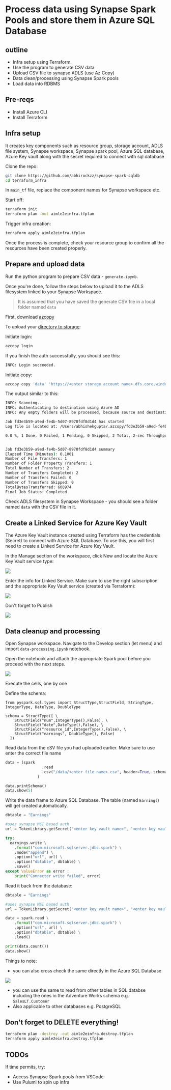 # Process data using Synapse Spark Pools and store them in Azure SQL Database

## outline

- Infra setup using Terraform. 
- Use the program to generate CSV data
- Upload CSV file to synapse ADLS (use Az Copy)
- Data clean/processing using Synapse Spark pools
- Load data into RDBMS

## Pre-reqs

- Install Azure CLI
- Install Terraform

## Infra setup

It creates key components such as resource group, storage account, ADLS file system, Synapse workspace, Synapse spark pool, Azure SQL database, Azure Key vault along with the secret required to connect with sql database

Clone the repo:

```bash
git clone https://github.com/abhirockzz/synapse-spark-sqldb
cd terraform_infra
```

In `main_tf` file, replace the component names for Synapse workspace etc.

Start off:

```bash
terraform init
terraform plan -out aimle2einfra.tfplan
```

Trigger infra creation:

```bash
terraform apply aimle2einfra.tfplan
```

Once the process is complete, check your resource group to confirm all the resources have been created properly.

## Prepare and upload data

Run the python program to prepare CSV data - `generate.ipynb`.

Once you're done, follow the steps below to upload it to the ADLS filesystem linked to your Synapse Workspace.

> It is assumed that you have saved the generate CSV file in a local folder named `data`

First, download [azcopy](https://docs.microsoft.com/en-us/azure/storage/common/storage-use-azcopy-v10?toc=/azure/storage/blobs/toc.json)

To upload your [directory to storage](https://docs.microsoft.com/en-us/azure/storage/common/storage-use-azcopy-blobs-upload#upload-a-directory):

Initiate login:

```bash
azcopy login
```

If you finish the auth successfully, you should see this:

```bash
INFO: Login succeeded.
```

Initiate copy:

```bash
azcopy copy 'data' 'https://<enter storage account name>.dfs.core.windows.net/<enter container name>' --recursive
```

The output similar to this:

```bash
INFO: Scanning...
INFO: Authenticating to destination using Azure AD
INFO: Any empty folders will be processed, because source and destination both support folders

Job fd3e3b59-a9ed-fe4b-5d07-8970fdf8d1d4 has started
Log file is located at: /Users/abhishekgupta/.azcopy/fd3e3b59-a9ed-fe4b-5d07-8970fdf8d1d4.log

0.0 %, 1 Done, 0 Failed, 1 Pending, 0 Skipped, 2 Total, 2-sec Throughput (Mb/s): 1.9659


Job fd3e3b59-a9ed-fe4b-5d07-8970fdf8d1d4 summary
Elapsed Time (Minutes): 0.1001
Number of File Transfers: 1
Number of Folder Property Transfers: 1
Total Number of Transfers: 2
Number of Transfers Completed: 2
Number of Transfers Failed: 0
Number of Transfers Skipped: 0
TotalBytesTransferred: 608974
Final Job Status: Completed
```

Check ADLS filesystem in Synapse Workspace - you should see a folder named `data` with the CSV file in it.


## Create a Linked Service for Azure Key Vault

The Azure Key Vault instance created using Terraform has the credentials (Secret) to connect with Azure SQL Database. To use this, you will first need to create a Linked Service for Azure Key Vault.

In the Manage section of the workspace, click New and locate the Azure Key Vault service type:

![](images/kv_linked_service_1.png)

Enter the info for Linked Service. Make sure to use the right subscription and the appropriate Key Vault service (created via Terraform):

![](images/kv_linked_service_2.png)

Don't forget to Publish

![](images/kv_linked_service_3.png)


## Data cleanup and processing

Open Synapse workspace. Navigate to the Develop section (let menu) and import `data-processing.ipynb` notebook.

Open the notebook and attach the appropriate Spark pool before you proceed with the next steps.

![](images/sparkpool_attach.png)

Execute the cells, one by one

Define the schema:

```dotnetcli
from pyspark.sql.types import StructType,StructField, StringType, IntegerType, DateType, DoubleType

schema = StructType([ \
    StructField("num",IntegerType(),False), \
    StructField("date",DateType(),False), \
    StructField("resource_id",IntegerType(),False), \
    StructField("earnings", DoubleType(), False)
  ])
```

Read data from the cSV file you  had uploaded earlier. Make sure to use enter the correct file name

```python
data = (spark
                .read
                .csv("/data/<enter file name>.csv", header=True, schema=schema)
              )

data.printSchema()
data.show(5)
```

Write the data frame to Azure SQL Database. The table (named `Earnings`) will get created automatically.

```python
dbtable = "Earnings"

#uses synapse MSI based auth
url = TokenLibrary.getSecret("<enter key vault name>", "<enter key vault secret name>", "<enter linked service name>")

try:
  earnings.write \
    .format("com.microsoft.sqlserver.jdbc.spark") \
    .mode("append") \
    .option("url", url) \
    .option("dbtable", dbtable) \
    .save()
except ValueError as error :
    print("Connector write failed", error)
```

Read it back from the database:

```python
dbtable = "Earnings"

#uses synapse MSI based auth
url = TokenLibrary.getSecret("<enter key vault name>", "<enter key vault secret name>", "<enter linked service name>")

data = spark.read \
    .format("com.microsoft.sqlserver.jdbc.spark") \
    .option("url", url) \
    .option("dbtable", dbtable) \
    .load()

print(data.count())
data.show()
```

Things to note:

- you can also cross check the same directly in the Azure SQL Database

![](images/az_sql_db_data.png)

- you can use the same to read from other tables in SQL databse including the ones in the Adventure Works schema e.g. `SalesLT.Customer`
- Also applicable to other databases e.g. PostgreSQL

## Don't forget to DELETE everything!

```bash
terraform plan -destroy -out aimle2einfra.destroy.tfplan
terraform apply aimle2einfra.destroy.tfplan
```

## TODOs

If time permits, try:

- Access Synapse Spark pools from VSCode
- Use Pulumi to spin up infra